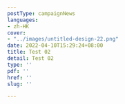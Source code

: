 ```yaml
---
postType: campaignNews
languages:
- zh-HK
cover:
- "../images/untitled-design-22.png"
date: 2022-04-10T15:29:24+08:00
title: Test 02
detail: Test 02
type: ''
pdf: ''
href: ''
slug: ''

---
```

